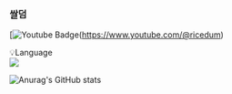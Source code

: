 ### 쌀덤

[![Youtube Badge](https://img.shields.io/badge/Youtube-ff0000?style=flat-square&logo=youtube&link=https://www.youtube.com/@ricedum)(https://www.youtube.com/@ricedum) 

<p display="inline-block">
    💡Language <br>
    <img src="https://img.shields.io/badge/JAVA-007396?style=for-the-badge&logo=java&logoColor=white">
</p>

![Anurag's GitHub stats](https://github-readme-stats.vercel.app/api?username=ricedum&show_icons=true&theme=radical)
